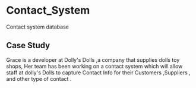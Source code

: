 # Contact_System
Contact system database
## Case Study
Grace is a developer at Dolly's Dolls ,a company that supplies dolls toy shops, Her team has been working on a contact system which will allow staff at dolly's Dolls to capture Contact Info for their Customers ,Suppliers , and other type of contact .
